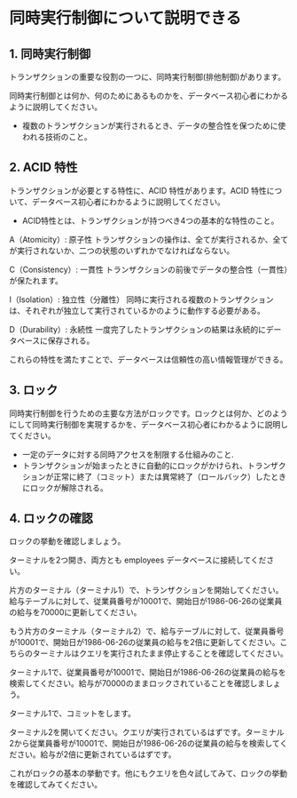# 同時実行制御について説明できる

## 1. 同時実行制御

トランザクションの重要な役割の一つに、同時実行制御(排他制御)があります。

同時実行制御とは何か、何のためにあるものかを、データベース初心者にわかるように説明してください。

- 複数のトランザクションが実行されるとき、データの整合性を保つために使われる技術のこと。

## 2. ACID 特性

トランザクションが必要とする特性に、ACID 特性があります。ACID 特性について、データベース初心者にわかるように説明してください。

- ACID特性とは、トランザクションが持つべき4つの基本的な特性のこと。

A（Atomicity）: 原子性
トランザクションの操作は、全てが実行されるか、全てが実行されないか、二つの状態のいずれかでなければならない。

C（Consistency）: 一貫性
トランザクションの前後でデータの整合性（一貫性）が保たれます。

I（Isolation）: 独立性（分離性）
同時に実行される複数のトランザクションは、それぞれが独立して実行されているかのように動作する必要がある。

D（Durability）: 永続性
一度完了したトランザクションの結果は永続的にデータベースに保存される。

これらの特性を満たすことで、データベースは信頼性の高い情報管理ができる。

## 3. ロック

同時実行制御を行うための主要な方法がロックです。ロックとは何か、どのようにして同時実行制御を実現するかを、データベース初心者にわかるように説明してください。

- 一定のデータに対する同時アクセスを制限する仕組みのこと.
- トランザクションが始まったときに自動的にロックがかけられ、トランザクションが正常に終了（コミット）または異常終了（ロールバック）したときにロックが解除される。

## 4. ロックの確認

ロックの挙動を確認しましょう。

ターミナルを2つ開き、両方とも employees データベースに接続してください。

片方のターミナル（ターミナル1）で、トランザクションを開始してください。給与テーブルに対して、従業員番号が10001で、開始日が1986-06-26の従業員の給与を70000に更新してください。

もう片方のターミナル（ターミナル2）で、給与テーブルに対して、従業員番号が10001で、開始日が1986-06-26の従業員の給与を2倍に更新してください。こちらのターミナルはクエリを実行されたまま停止することを確認してください。

ターミナル1で、従業員番号が10001で、開始日が1986-06-26の従業員の給与を検索してください。給与が70000のままロックされていることを確認しましょう。

ターミナル1で、コミットをします。

ターミナル2を開いてください。クエリが実行されているはずです。ターミナル2から従業員番号が10001で、開始日が1986-06-26の従業員の給与を検索してください。給与が2倍に更新されているはずです。

これがロックの基本の挙動です。他にもクエリを色々試してみて、ロックの挙動を確認してみてください。
